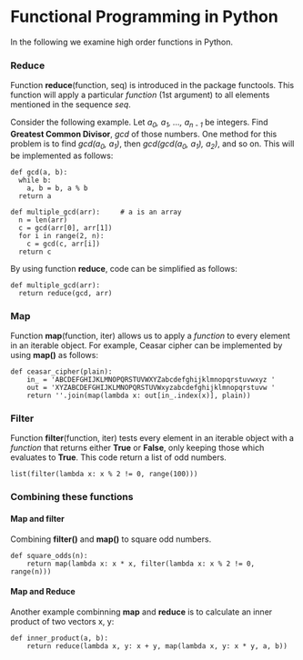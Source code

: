 # Functional Programming in Python

In the following we examine high order functions in Python.

### Reduce

Function **reduce**(function, seq) is introduced in the package functools. This function will apply a particular *function* (1st argument) to all elements mentioned in the sequence *seq*. 

Consider the following example. Let *a<sub>0</sub>, a<sub>1</sub>, ..., a<sub>n - 1</sub>* be integers. Find **Greatest Common Divisor**, *gcd* of those numbers. One method for this problem is to find *gcd(a<sub>0</sub>, a<sub>1</sub>)*, then *gcd(gcd(a<sub>0</sub>, a<sub>1</sub>), a<sub>2</sub>)*, and so on. This will be implemented as follows:


```
def gcd(a, b):
  while b:
    a, b = b, a % b
  return a

def multiple_gcd(arr):     # a is an array
  n = len(arr)
  c = gcd(arr[0], arr[1])
  for i in range(2, n):
    c = gcd(c, arr[i])
  return c
```

By using function **reduce**, code can be simplified as follows:

```
def multiple_gcd(arr):
  return reduce(gcd, arr) 
```

### Map
Function **map**(function, iter) allows us to apply a *function* to every element in an iterable object. For example, Ceasar cipher can be implemented by using **map()** as follows:

```
def ceasar_cipher(plain):
    in_ = 'ABCDEFGHIJKLMNOPQRSTUVWXYZabcdefghijklmnopqrstuvwxyz '
    out = 'XYZABCDEFGHIJKLMNOPQRSTUVWxyzabcdefghijklmnopqrstuvw '
    return ''.join(map(lambda x: out[in_.index(x)], plain))
```

### Filter

Function **filter**(function, iter) tests every element in an iterable object with a *function* that returns either **True** or **False**, only keeping those which evaluates to **True**. This code return a list of odd numbers.

```
list(filter(lambda x: x % 2 != 0, range(100)))
```



### Combining these functions

#### Map and filter
Combining **filter()** and **map()** to square odd numbers.

```
def square_odds(n):
    return map(lambda x: x * x, filter(lambda x: x % 2 != 0, range(n)))
```

#### Map and Reduce
Another example combinning **map** and **reduce** is to calculate an inner product of two vectors x, y:

```
def inner_product(a, b):
    return reduce(lambda x, y: x + y, map(lambda x, y: x * y, a, b))
```

